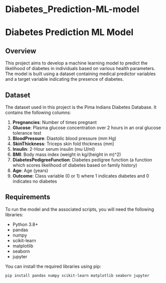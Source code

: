# Diabetes_Prediction-ML-model
# Diabetes Prediction ML Model

## Overview

This project aims to develop a machine learning model to predict the likelihood of diabetes in individuals based on various health parameters. The model is built using a dataset containing medical predictor variables and a target variable indicating the presence of diabetes.

## Dataset

The dataset used in this project is the Pima Indians Diabetes Database. It contains the following columns:

1. **Pregnancies**: Number of times pregnant
2. **Glucose**: Plasma glucose concentration over 2 hours in an oral glucose tolerance test
3. **BloodPressure**: Diastolic blood pressure (mm Hg)
4. **SkinThickness**: Triceps skin fold thickness (mm)
5. **Insulin**: 2-Hour serum insulin (mu U/ml)
6. **BMI**: Body mass index (weight in kg/(height in m)^2)
7. **DiabetesPedigreeFunction**: Diabetes pedigree function (a function which scores likelihood of diabetes based on family history)
8. **Age**: Age (years)
9. **Outcome**: Class variable (0 or 1) where 1 indicates diabetes and 0 indicates no diabetes

## Requirements

To run the model and the associated scripts, you will need the following libraries:

- Python 3.8+
- pandas
- numpy
- scikit-learn
- matplotlib
- seaborn
- jupyter

You can install the required libraries using pip:

```bash
pip install pandas numpy scikit-learn matplotlib seaborn jupyter
